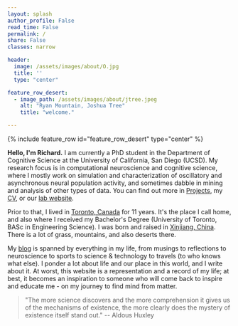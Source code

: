 ```yaml
---
layout: splash
author_profile: False
read_time: False
permalink: /
share: False
classes: narrow

header:
  image: /assets/images/about/O.jpg
  title: ''  
  type: "center"

feature_row_desert:
  - image_path: /assets/images/about/jtree.jpeg
    alt: "Ryan Mountain, Joshua Tree"
    title: "welcome."

---
```

<a name="about"></a>
{% include feature_row id="feature_row_desert" type="center" %}

**Hello, I'm Richard.** I am currently a PhD student in the Department of Cognitive Science at the University of California, San Diego (UCSD). My research focus is in computational neuroscience and cognitive science, where I mostly work on simulation and characterization of oscillatory and asynchronous neural population activity, and sometimes dabble in mining and analysis of other types of data. You can find out more in [Projects][projects], my [CV][cv], or our [lab website][lab].

Prior to that, I lived in [Toronto, Canada][toronto] for 11 years. It's the place I call home, and also where I received my Bachelor's Degree (University of Toronto, BASc in Engineering Science). I was born and raised in [Xinjiang, China][xinjiang]. There is a lot of grass, mountains, and also deserts there.

My [blog][blog] is spanned by everything in my life, from musings to reflections to neuroscience to sports to science & technology to travels (to who knows what else). I ponder a lot about life and our place in this world, and I write about it. At worst, this website is a representation and a record of my life; at best, it becomes an inspiration to someone who will come back to inspire and educate me - on my journey to find mind from matter.

> "The more science discovers and the more comprehension it gives us of the mechanisms of existence, the more clearly does the mystery of existence itself stand out."
-- Aldous Huxley



<!-- ---
---
### Some Highlighted Blog Posts

Stuff that you might find useful:
- [Tutorial on the Hilbert Transform][hilbert]
- [Building a Jekyll blog/GitHub Pages (this) website][jekyll]
- [Review of major reference managers (circa 2018)][refmanagement]
- [Notes from Cosyne 2019][cosyne19]

Stuff I will always argue with people about:
- [On the causal role of neural oscillations][epiphenomenal]
- [Looking past ourselves in neuroscience][objectivity]
- [On theory and the reproducibility crisis][reproducibility]
- [We don't understand cognition][cognition]
- [Combatting bias in science][bias]

PhD Reflections:
- [Year 1 Part 1][year1-1], [Part 2][year1-2]
- [Year 2][year2]
- [Year 3.5][year3] -->


[projects]: /projects
[blog]: /blog
[cv]: /assets/docs/cv.pdf
[lab]: http://voyteklab.com/
[toronto]: https://www.google.com/maps/place/Toronto,+ON,+Canada/@43.6570321,-79.6010345,10z/data=!3m1!4b1!4m5!3m4!1s0x89d4cb90d7c63ba5:0x323555502ab4c477!8m2!3d43.653226!4d-79.3831843
[xinjiang]: https://www.google.com/maps/place/Xinjiang,+China/@41.4234964,75.9557332,5z/data=!3m1!4b1!4m5!3m4!1s0x3806008cfd7b4dab:0xa84116ec366707a1!8m2!3d42.5246357!4d87.5395855

<!-- highlighted blogs -->
[jekyll]:/jekyll-website-blog/
[cosyne19]:/COSYNE19/
[hilbert]:/roemerhasit_Hilbert_Transform/
[refmanagement]:/reference-managers/

[epiphenomenal]:/epiphenomenal-oscillations/
[objectivity]:/what-is-the-hardest-scientific-endeavor-of-all-answer-neuroscience/
[reproducibility]:how-good-theory-in-neuroscience-can-avert-the-reproducibility-crisis/
[cognition]:/what-even-is-cogsci/
[bias]:/combatting-bias-in-science/

[year1-1]:/year-1-part-1/
[year1-2]:/year-1-part-2/
[year2]:/year-2/
[year3]:/year-3-and-a-half/
